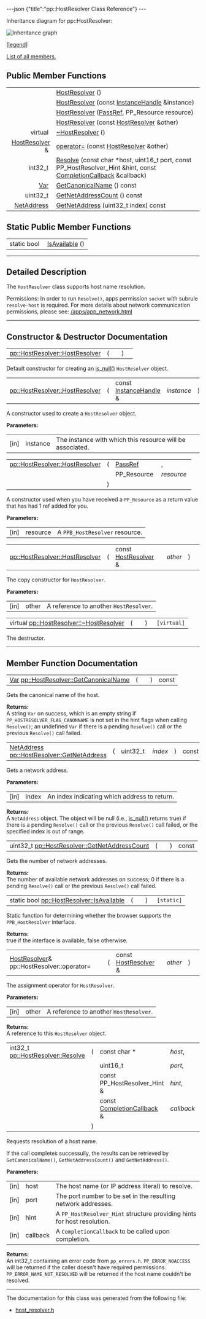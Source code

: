 ---json {"title":"pp::HostResolver Class Reference"} ---

Inheritance diagram for pp::HostResolver:

![Inheritance graph](/docs/native-client/pepper_dev/cpp/classpp_1_1_host_resolver__inherit__graph.png)

<span class="legend">\[[legend](/docs/native-client/pepper_dev/cpp/graph_legend/)\]</span>

[List of all members.](/docs/native-client/pepper_dev/cpp/classpp_1_1_host_resolver-members/)

Public Member Functions
-----------------------

<table><tbody><tr class="odd"><td style="text-align: right;"> </td><td><a href="/docs/native-client/pepper_dev/cpp/classpp_1_1_host_resolver#a98885c5eb6ba873ee54cbb657f9e43f5" class="el">HostResolver</a> ()</td></tr><tr class="even"><td style="text-align: right;"> </td><td><a href="/docs/native-client/pepper_dev/cpp/classpp_1_1_host_resolver#aea32a40269f4ad3dc9d9cbadc89bea4f" class="el">HostResolver</a> (const <a href="/docs/native-client/pepper_dev/cpp/classpp_1_1_instance_handle/" class="el">InstanceHandle</a> &amp;instance)</td></tr><tr class="odd"><td style="text-align: right;"> </td><td><a href="/docs/native-client/pepper_dev/cpp/classpp_1_1_host_resolver#adc4f2b44c8281920fbce2c4b93eddce2" class="el">HostResolver</a> (<a href="/docs/native-client/pepper_dev/cpp/namespacepp#a339083c1beec620267bf8b3c55decaa5" class="el">PassRef</a>, PP_Resource resource)</td></tr><tr class="even"><td style="text-align: right;"> </td><td><a href="/docs/native-client/pepper_dev/cpp/classpp_1_1_host_resolver#a74ea3a85ad41ded8128b188c821cdb28" class="el">HostResolver</a> (const <a href="/docs/native-client/pepper_dev/cpp/classpp_1_1_host_resolver/" class="el">HostResolver</a> &amp;other)</td></tr><tr class="odd"><td style="text-align: right;">virtual </td><td><a href="/docs/native-client/pepper_dev/cpp/classpp_1_1_host_resolver#ad4d39f4e863917bc881fc98c236c9f84" class="el">~HostResolver</a> ()</td></tr><tr class="even"><td style="text-align: right;"><a href="/docs/native-client/pepper_dev/cpp/classpp_1_1_host_resolver/" class="el">HostResolver</a> &amp; </td><td><a href="/docs/native-client/pepper_dev/cpp/classpp_1_1_host_resolver#ab773cb42d3130d6973a8743bc7aba7bd" class="el">operator=</a> (const <a href="/docs/native-client/pepper_dev/cpp/classpp_1_1_host_resolver/" class="el">HostResolver</a> &amp;other)</td></tr><tr class="odd"><td style="text-align: right;">int32_t </td><td><a href="/docs/native-client/pepper_dev/cpp/classpp_1_1_host_resolver#a894d4ae712b4b30e639f6d838c2f9d98" class="el">Resolve</a> (const char *host, uint16_t port, const PP_HostResolver_Hint &amp;hint, const <a href="/docs/native-client/pepper_dev/cpp/classpp_1_1_completion_callback/" class="el">CompletionCallback</a> &amp;callback)</td></tr><tr class="even"><td style="text-align: right;"><a href="/docs/native-client/pepper_dev/cpp/classpp_1_1_var/" class="el">Var</a> </td><td><a href="/docs/native-client/pepper_dev/cpp/classpp_1_1_host_resolver#aaa2e0834d48b8356f8f3185bc615611d" class="el">GetCanonicalName</a> () const</td></tr><tr class="odd"><td style="text-align: right;">uint32_t </td><td><a href="/docs/native-client/pepper_dev/cpp/classpp_1_1_host_resolver#ace959e4cb6fd0a51669f6eff64e08ae3" class="el">GetNetAddressCount</a> () const</td></tr><tr class="even"><td style="text-align: right;"><a href="/docs/native-client/pepper_dev/cpp/classpp_1_1_net_address/" class="el">NetAddress</a> </td><td><a href="/docs/native-client/pepper_dev/cpp/classpp_1_1_host_resolver#a3680cf97d53a80a536c5dc6441a4c6e7" class="el">GetNetAddress</a> (uint32_t index) const</td></tr></tbody></table>

Static Public Member Functions
------------------------------

<table><tbody><tr class="odd"><td style="text-align: right;">static bool </td><td><a href="/docs/native-client/pepper_dev/cpp/classpp_1_1_host_resolver#ad56c139fa37d665cbb7e33f4d592b421" class="el">IsAvailable</a> ()</td></tr></tbody></table>

------------------------------------------------------------------------

<span id="details" class="anchor" style="margin: 0;"></span>

Detailed Description
--------------------

The `HostResolver` class supports host name resolution.

Permissions: In order to run `Resolve()`, apps permission `socket` with subrule `resolve-host` is required. For more details about network communication permissions, please see: [/apps/app\_network.html](/apps/app_network.html)

------------------------------------------------------------------------

Constructor & Destructor Documentation
--------------------------------------

<span id="a98885c5eb6ba873ee54cbb657f9e43f5" class="anchor" style="margin: 0;"></span>

<table><tbody><tr class="odd"><td><a href="/docs/native-client/pepper_dev/cpp/classpp_1_1_host_resolver#a98885c5eb6ba873ee54cbb657f9e43f5" class="el">pp::HostResolver::HostResolver</a></td><td>(</td><td></td><td>)</td><td></td></tr></tbody></table>

Default constructor for creating an <a href="/docs/native-client/pepper_dev/cpp/classpp_1_1_resource#a859068e34cdc2dc0b78754c255323aa9" class="el" title="This functions determines if this resource is invalid or uninitialized.">is_null()</a> `HostResolver` object.

<span id="aea32a40269f4ad3dc9d9cbadc89bea4f" class="anchor" style="margin: 0;"></span>

<table><tbody><tr class="odd"><td><a href="/docs/native-client/pepper_dev/cpp/classpp_1_1_host_resolver#a98885c5eb6ba873ee54cbb657f9e43f5" class="el">pp::HostResolver::HostResolver</a></td><td>(</td><td>const <a href="/docs/native-client/pepper_dev/cpp/classpp_1_1_instance_handle/" class="el">InstanceHandle</a> &amp; </td><td><em>instance</em></td><td>)</td><td><code> [explicit]</code></td></tr></tbody></table>

A constructor used to create a `HostResolver` object.

**Parameters:**  
<table><tbody><tr class="odd"><td>[in]</td><td>instance</td><td>The instance with which this resource will be associated.</td></tr></tbody></table>

<span id="adc4f2b44c8281920fbce2c4b93eddce2" class="anchor" style="margin: 0;"></span>

<table><tbody><tr class="odd"><td><a href="/docs/native-client/pepper_dev/cpp/classpp_1_1_host_resolver#a98885c5eb6ba873ee54cbb657f9e43f5" class="el">pp::HostResolver::HostResolver</a></td><td>(</td><td><a href="/docs/native-client/pepper_dev/cpp/namespacepp#a339083c1beec620267bf8b3c55decaa5" class="el">PassRef</a> </td><td>,</td></tr><tr class="even"><td></td><td></td><td>PP_Resource </td><td><em>resource</em> </td></tr><tr class="odd"><td></td><td>)</td><td></td><td></td></tr></tbody></table>

A constructor used when you have received a `PP_Resource` as a return value that has had 1 ref added for you.

**Parameters:**  
<table><tbody><tr class="odd"><td>[in]</td><td>resource</td><td>A <code>PPB_HostResolver</code> resource.</td></tr></tbody></table>

<span id="a74ea3a85ad41ded8128b188c821cdb28" class="anchor" style="margin: 0;"></span>

<table><tbody><tr class="odd"><td><a href="/docs/native-client/pepper_dev/cpp/classpp_1_1_host_resolver#a98885c5eb6ba873ee54cbb657f9e43f5" class="el">pp::HostResolver::HostResolver</a></td><td>(</td><td>const <a href="/docs/native-client/pepper_dev/cpp/classpp_1_1_host_resolver/" class="el">HostResolver</a> &amp; </td><td><em>other</em></td><td>)</td><td></td></tr></tbody></table>

The copy constructor for `HostResolver`.

**Parameters:**  
<table><tbody><tr class="odd"><td>[in]</td><td>other</td><td>A reference to another <code>HostResolver</code>.</td></tr></tbody></table>

<span id="ad4d39f4e863917bc881fc98c236c9f84" class="anchor" style="margin: 0;"></span>

<table><tbody><tr class="odd"><td>virtual <a href="/docs/native-client/pepper_dev/cpp/classpp_1_1_host_resolver#ad4d39f4e863917bc881fc98c236c9f84" class="el">pp::HostResolver::~HostResolver</a></td><td>(</td><td></td><td>)</td><td><code> [virtual]</code></td></tr></tbody></table>

The destructor.

------------------------------------------------------------------------

Member Function Documentation
-----------------------------

<span id="aaa2e0834d48b8356f8f3185bc615611d" class="anchor" style="margin: 0;"></span>

<table><tbody><tr class="odd"><td><a href="/docs/native-client/pepper_dev/cpp/classpp_1_1_var/" class="el">Var</a> <a href="/docs/native-client/pepper_dev/cpp/classpp_1_1_host_resolver#aaa2e0834d48b8356f8f3185bc615611d" class="el">pp::HostResolver::GetCanonicalName</a></td><td>(</td><td></td><td>)</td><td>const</td></tr></tbody></table>

Gets the canonical name of the host.

**Returns:**  
A string `Var` on success, which is an empty string if `PP_HOSTRESOLVER_FLAG_CANONNAME` is not set in the hint flags when calling `Resolve()`; an undefined `Var` if there is a pending `Resolve()` call or the previous `Resolve()` call failed.

<span id="a3680cf97d53a80a536c5dc6441a4c6e7" class="anchor" style="margin: 0;"></span>

<table><tbody><tr class="odd"><td><a href="/docs/native-client/pepper_dev/cpp/classpp_1_1_net_address/" class="el">NetAddress</a> <a href="/docs/native-client/pepper_dev/cpp/classpp_1_1_host_resolver#a3680cf97d53a80a536c5dc6441a4c6e7" class="el">pp::HostResolver::GetNetAddress</a></td><td>(</td><td>uint32_t </td><td><em>index</em></td><td>)</td><td>const</td></tr></tbody></table>

Gets a network address.

**Parameters:**  
<table><tbody><tr class="odd"><td>[in]</td><td>index</td><td>An index indicating which address to return.</td></tr></tbody></table>

<!-- -->

**Returns:**  
A `NetAddress` object. The object will be null (i.e., <a href="/docs/native-client/pepper_dev/cpp/classpp_1_1_resource#a859068e34cdc2dc0b78754c255323aa9" class="el" title="This functions determines if this resource is invalid or uninitialized.">is_null()</a> returns true) if there is a pending `Resolve()` call or the previous `Resolve()` call failed, or the specified index is out of range.

<span id="ace959e4cb6fd0a51669f6eff64e08ae3" class="anchor" style="margin: 0;"></span>

<table><tbody><tr class="odd"><td>uint32_t <a href="/docs/native-client/pepper_dev/cpp/classpp_1_1_host_resolver#ace959e4cb6fd0a51669f6eff64e08ae3" class="el">pp::HostResolver::GetNetAddressCount</a></td><td>(</td><td></td><td>)</td><td>const</td></tr></tbody></table>

Gets the number of network addresses.

**Returns:**  
The number of available network addresses on success; 0 if there is a pending `Resolve()` call or the previous `Resolve()` call failed.

<span id="ad56c139fa37d665cbb7e33f4d592b421" class="anchor" style="margin: 0;"></span>

<table><tbody><tr class="odd"><td>static bool <a href="/docs/native-client/pepper_dev/cpp/classpp_1_1_host_resolver#ad56c139fa37d665cbb7e33f4d592b421" class="el">pp::HostResolver::IsAvailable</a></td><td>(</td><td></td><td>)</td><td><code> [static]</code></td></tr></tbody></table>

Static function for determining whether the browser supports the `PPB_HostResolver` interface.

**Returns:**  
true if the interface is available, false otherwise.

<span id="ab773cb42d3130d6973a8743bc7aba7bd" class="anchor" style="margin: 0;"></span>

<table><tbody><tr class="odd"><td><a href="/docs/native-client/pepper_dev/cpp/classpp_1_1_host_resolver/" class="el">HostResolver</a>&amp; pp::HostResolver::operator=</td><td>(</td><td>const <a href="/docs/native-client/pepper_dev/cpp/classpp_1_1_host_resolver/" class="el">HostResolver</a> &amp; </td><td><em>other</em></td><td>)</td><td></td></tr></tbody></table>

The assignment operator for `HostResolver`.

**Parameters:**  
<table><tbody><tr class="odd"><td>[in]</td><td>other</td><td>A reference to another <code>HostResolver</code>.</td></tr></tbody></table>

<!-- -->

**Returns:**  
A reference to this `HostResolver` object.

<span id="a894d4ae712b4b30e639f6d838c2f9d98" class="anchor" style="margin: 0;"></span>

<table><tbody><tr class="odd"><td>int32_t <a href="/docs/native-client/pepper_dev/cpp/classpp_1_1_host_resolver#a894d4ae712b4b30e639f6d838c2f9d98" class="el">pp::HostResolver::Resolve</a></td><td>(</td><td>const char * </td><td><em>host</em>,</td></tr><tr class="even"><td></td><td></td><td>uint16_t </td><td><em>port</em>,</td></tr><tr class="odd"><td></td><td></td><td>const PP_HostResolver_Hint &amp; </td><td><em>hint</em>,</td></tr><tr class="even"><td></td><td></td><td>const <a href="/docs/native-client/pepper_dev/cpp/classpp_1_1_completion_callback/" class="el">CompletionCallback</a> &amp; </td><td><em>callback</em> </td></tr><tr class="odd"><td></td><td>)</td><td></td><td></td></tr></tbody></table>

Requests resolution of a host name.

If the call completes successully, the results can be retrieved by `GetCanonicalName()`, `GetNetAddressCount()` and `GetNetAddress()`.

**Parameters:**  
<table><tbody><tr class="odd"><td>[in]</td><td>host</td><td>The host name (or IP address literal) to resolve.</td></tr><tr class="even"><td>[in]</td><td>port</td><td>The port number to be set in the resulting network addresses.</td></tr><tr class="odd"><td>[in]</td><td>hint</td><td>A <code>PP_HostResolver_Hint</code> structure providing hints for host resolution.</td></tr><tr class="even"><td>[in]</td><td>callback</td><td>A <code>CompletionCallback</code> to be called upon completion.</td></tr></tbody></table>

<!-- -->

**Returns:**  
An int32\_t containing an error code from `pp_errors.h`. `PP_ERROR_NOACCESS` will be returned if the caller doesn't have required permissions. `PP_ERROR_NAME_NOT_RESOLVED` will be returned if the host name couldn't be resolved.

------------------------------------------------------------------------

The documentation for this class was generated from the following file:

-   <a href="/docs/native-client/pepper_dev/cpp/host__resolver_8h/" class="el">host_resolver.h</a>
